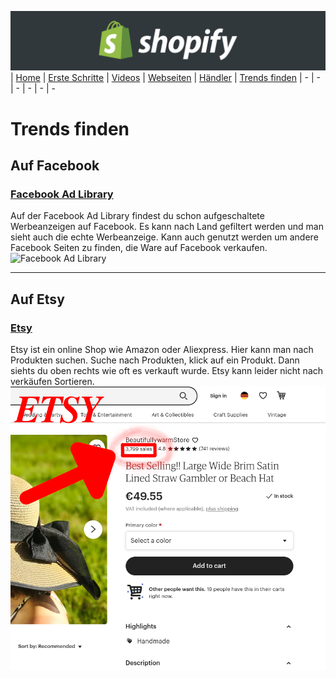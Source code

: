 ﻿![Shopify](../images/banner.png "Shopify")
| [Home](../index.html) | [Erste Schritte](erste_schritte.html) | [Videos](videos.html) | [Webseiten](webseiten.html) | [Händler](händler.html) | [Trends finden](trends.html)
| - | - | - | - | - |  -
# Trends finden
## Auf Facebook
### [Facebook Ad Library](https://www.facebook.com/ads/library/?active_status=all&ad_type=political_and_issue_ads&country=CH&sort_data%5Bdirection%5D=desc&sort_data%5Bmode%5D=relevancy_monthly_grouped&media_type=all)
Auf der Facebook Ad Library findest du schon aufgeschaltete Werbeanzeigen auf Facebook. Es kann nach Land gefiltert werden und man sieht auch die echte Werbeanzeige. Kann auch genutzt werden um andere Facebook Seiten zu finden, die Ware auf Facebook verkaufen.
![Facebook Ad Library](https://nealschaffer.com/wp-content/uploads/Screen-Shot-2021-08-01-at-3.35.45-PM-1200x1020.png)
___


## Auf Etsy
### [Etsy](https://www.etsy.com)
Etsy ist ein online Shop wie Amazon oder Aliexpress. Hier kann man nach Produkten suchen. Suche nach Produkten, klick auf ein Produkt. Dann siehts du oben rechts wie oft es verkauft wurde. Etsy kann leider nicht nach verkäufen Sortieren.
![Etsy](../images/etsy.png "Etsy")



